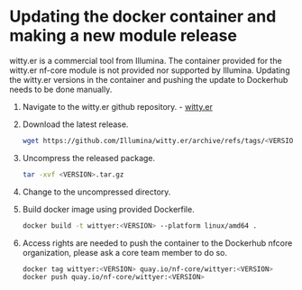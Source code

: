 # Updating the docker container and making a new module release

witty.er is a commercial tool from Illumina. The container provided for the witty.er nf-core module is not provided nor supported by Illumina. Updating the witty.er versions in the container and pushing the update to Dockerhub needs to be done manually.

1. Navigate to the witty.er github repository. - [witty.er](https://github.com/Illumina/witty.er)
2. Download the latest release.
    ```bash
    wget https://github.com/Illumina/witty.er/archive/refs/tags/<VERSION>.tar.gz
    ```
3. Uncompress the released package.
    ```bash
    tar -xvf <VERSION>.tar.gz 
    ```
4. Change to the uncompressed directory.
5. Build docker image using provided Dockerfile.

   ```bash
   docker build -t wittyer:<VERSION> --platform linux/amd64 .
   ```
6. Access rights are needed to push the container to the Dockerhub nfcore organization, please ask a core team member to do so.

   ```bash
   docker tag wittyer:<VERSION> quay.io/nf-core/wittyer:<VERSION>
   docker push quay.io/nf-core/wittyer:<VERSION>
   ```